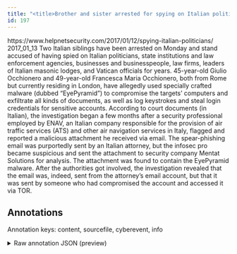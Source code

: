 ```yaml
---
title: "<title>Brother and sister arrested for spying on Italian politicians for years - Help Net Security</title>"
id: 197
---
```


<title>Brother and sister arrested for spying on Italian politicians for years - Help Net Security</title>
<source> https://www.helpnetsecurity.com/2017/01/12/spying-italian-politicians/ </source>
<date> 2017_01_13 </date>
<text>
Two Italian siblings have been arrested on Monday and stand accused of having spied on Italian politicians, state institutions and law enforcement agencies, businesses and businesspeople, law firms, leaders of Italian masonic lodges, and Vatican officials for years.
45-year-old Giulio Occhionero and 49-year-old Francesca Maria Occhionero, both from Rome but currently residing in London, have allegedly used specially crafted malware (dubbed “EyePyramid”) to compromise the targets’ computers and exfiltrate all kinds of documents, as well as log keystrokes and steal login credentials for sensitive accounts.
According to court documents (in Italian), the investigation began a few months after a security professional employed by ENAV, an Italian company responsible for the provision of air traffic services (ATS) and other air navigation services in Italy, flagged and reported a malicious attachment he received via email.
The spear-phishing email was purportedly sent by an Italian attorney, but the infosec pro became suspicious and sent the attachment to security company Mentat Solutions for analysis.
The attachment was found to contain the EyePyramid malware.
After the authorities got involved, the investigation revealed that the email was, indeed, sent from the attorney’s email account, but that it was sent by someone who had compromised the account and accessed it via TOR.
</text>



## Annotations

Annotation keys: content, sourcefile, cyberevent, info

<details>
<summary>Raw annotation JSON (preview)</summary>

```json
{
  "content": "Two Italian siblings have been arrested on Monday and stand accused of having spied on Italian politicians, state institutions and law enforcement agencies, businesses and businesspeople, law firms, leaders of Italian masonic lodges, and Vatican officials for years. 45-year-old Giulio Occhionero and 49-year-old Francesca Maria Occhionero, both from Rome but currently residing in London, have allegedly used specially crafted malware (dubbed \u201cEyePyramid\u201d) to compromise the targets\u2019 computers and exfiltrate all kinds of documents, as well as log keystrokes and steal login credentials for sensitive accounts. According to court documents (in Italian), the investigation began a few months after a security professional employed by ENAV, an Italian company responsible for the provision of air traffic services (ATS) and other air navigation services in Italy, flagged and reported a malicious attachment he received via email. The spear-phishing email was purportedly sent by an Italian attorney, but the infosec pro became suspicious and sent the attachment to security company Mentat Solutions for analysis. The attachment was found to contain the EyePyramid malware. After the authorities got involved, the investigation revealed that the email was, indeed, sent from the attorney\u2019s email account, but that it was sent by someone who had compromised the account and accessed it via TOR.",
  "sourcefile": "197.txt",
  "cyberevent": {
    "hopper": [
      {
        "index": 0,
        "relation": "Same",
        "events": [
          {
            "index": "E1",
            "type": "Attack",
            "realis": "Actual",
            "nugget": {
              "startOffset": 499,
              "index": "T1",
              "endOffset": 509,
              "text": "exfiltrate"
            },
            "argument": [
              {
                "index": "T2",
                "text": "documents",
                "endOffset": 532,
                "role": {
                  "type": "Compromised-Data"
                },
                "startOffset": 523,
                "type": "Data"
              },
              {
                "index": "T3",
                "text": "log keystrokes",
                "endOffset": 559,
                "role": {
                  "type": "Compromised-Data"
                },
                "startOffset": 545,
                "type": "Data"
              }
            ],
            "subtype": "Databreach"
          },
          {
            "index": "E8",
            "type": "Attack",
            "realis": "Actual",
            "nugget": {
              "startOffset": 461,
              "index": "T19",
              "endOffset": 471,
              "text": "compromise"
            },
            "argument": [
              {
                "index": "T6",
                "text": "computers",
                "endOffset": 494,
                "role": {
                  "type": "Victim"
                },
                "startOffset": 485,
                "type": "Device"
              },
              {
                "index": "T28",
                "text": "used specially crafted malware",
                "endOffset": 435,
                "role": {
                  "CAPEC-Meta": "File Manipulation",
                  "type": "Attack-Pattern",
                  "confidence": 0.8855980336666107
                },
                "startOffset": 405,
                "type": "Capabilities"
              },
              {
                "index": "T8",
                "external_reference": {
                  "dbpediaURI": "http://dbpedia.org/resource/Giulio_Ricordi",
                  "wikidataid": "Q225820"
                },
                "endOffset": 296,
                "role": {
                  "type": "Attacker"
                },
                "text": "Giulio Occhionero",
                "startOffset": 279,
                "type": "Person"
              },
     
```
</details>
